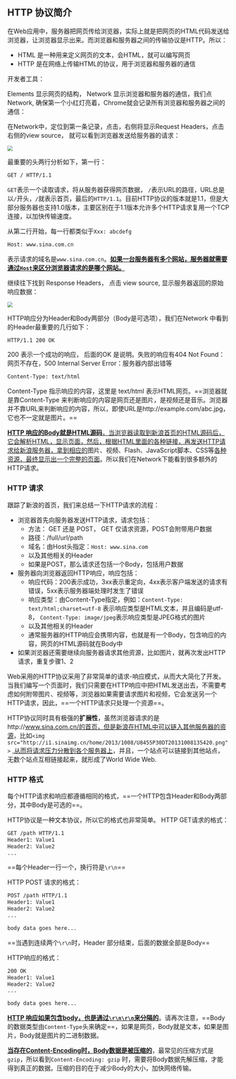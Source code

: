 ## HTTP 协议简介

在Web应用中，服务器把网页传给浏览器，实际上就是把网页的HTML代码发送给浏览器，让浏览器显示出来。而浏览器和服务器之间的传输协议是HTTP。所以：

* HTML 是一种用来定义网页的文本，会HTML，就可以编写网页
* HTTP 是在网络上传输HTML的协议，用于浏览器和服务器的通信

开发者工具：

Elements 显示网页的结构， Network 显示浏览器和服务器的通信，我们点Network, 确保第一个小红灯亮着，Chrome就会记录所有浏览器和服务器之间的通信：

在Network中，定位到第一条记录，点击，右侧将显示Request Headers，点击右侧的view source， 就可以看到浏览器发送给服务器的请求：

<img src="https://www.liaoxuefeng.com/files/attachments/950413532592512" style="zoom:75%;" />

最重要的头两行分析如下，第一行：

```html
GET / HTTP/1.1
```

`GET`表示一个读取请求，将从服务器获得网页数据， `/`表示URL的路径，URL总是以`/`开头，`/`就表示首页，最后的`HTTP/1.1`。目前HTTP协议的版本就是1.1，但是大部分服务器也支持1.0版本，主要区别在于1.1版本允许多个HTTP请求复用一个TCP连接，以加快传输速度。

从第二行开始，每一行都类似于`Xxx: abcdefg`

```html
Host: www.sina.com.cn
```

表示请求的域名是`www.sina.com.cn`。<u>**如果一台服务器有多个网站，服务器就需要通过`Host`来区分浏览器请求的是哪个网站。**</u>

继续往下找到 Response Headers， 点击 view source, 显示服务器返回的原始响应数据：

<img src="https://www.liaoxuefeng.com/files/attachments/950413553562752" style="zoom:75%;" />

HTTP响应分为Header和Body两部分（Body是可选项），我们在Network 中看到的Header最重要的几行如下：

```html
HTTP/1.1 200 OK
```

200 表示一个成功的响应， 后面的OK 是说明。失败的响应有404 Not Found：网页不存在，500 Internal Server Error：服务器内部出错等

```html
Content-Type: text/html
```

Content-Type 指示响应的内容，这里是 text/html 表示HTML网页。==浏览器就是靠Content-Type 来判断响应的内容是网页还是图片，是视频还是音乐。浏览器并不靠URL来判断响应的内容，所以，即使URL是http://example.com/abc.jpg，它也不一定就是图片。==

<u>**HTTP 响应的Body就是HTML源码**，当浏览器读取到新浪首页的HTML源码后，它会解析HTML，显示页面，然后，根据HTML里面的各种链接，再发送HTTP请求给新浪服务器，拿到相应的</u>图片、视频、Flash、JavaScript脚本、CSS等<u>各种资源，最终显示出一个完整的页面</u>。所以我们在Network下能看到很多额外的HTTP请求。

### HTTP 请求

跟踪了新浪的首页，我们来总结一下HTTP请求的流程：

* 浏览器首先向服务器发送HTTP请求，请求包括：
	* 方法： GET 还是 POST， GET 仅请求资源，POST会附带用户数据
	* 路径：/full/url/path
	* 域名：由Host头指定：`Host: www.sina.com`
	* 以及其他相关的Header
	* 如果是POST，那么请求还包括一个Body，包括用户数据
* 服务器向浏览器返回HTTP响应，响应包括：
	* 响应代码：200表示成功，3xx表示重定向，4xx表示客户端发送的请求有错误，5xx表示服务器端处理时发生了错误
	* 响应类型：由Content-Type指定，例如：`Content-Type: text/html;charset=utf-8` 表示响应类型是HTML文本，并且编码是utf-8， `Content-Type: image/jpeg`表示响应类型是JPEG格式的图片
	* 以及其他相关的Header
	*  通常服务器的HTTP响应会携带内容，也就是有一个Body，包含响应的内容，网页的HTML源码就在Body中
* 如果浏览器还需要继续向服务器请求其他资源，比如图片，就再次发出HTTP请求，重复步骤1、2

Web采用的HTTP协议采用了非常简单的请求-响应模式，从而大大简化了开发。当我们编写一个页面时，我们只需要在HTTP响应中把HTML发送出去，不需要考虑如何附带图片、视频等，浏览器如果需要请求图片和视频，它会发送另一个HTTP请求，因此，==一个HTTP请求只处理一个资源==。

HTTP协议同时具有极强的**扩展性**，虽然浏览器请求的是http://www.sina.com.cn/的首页，但是新浪<u>在HTML中可以链入其他服务器的资源</u>，比如`<img src="http://i1.sinaimg.cn/home/2013/1008/U8455P30DT20131008135420.png">` ,<u>从而将请求压力分散到各个服务器上</u>，并且，一个站点可以链接到其他站点，无数个站点互相链接起来，就形成了World Wide Web.

### HTTP 格式

每个HTTP请求和响应都遵循相同的格式，==一个HTTP包含Header和Body两部分，其中Body是可选的==。

HTTP协议是一种文本协议，所以它的格式也非常简单。 HTTP GET请求的格式：

```html
GET /path HTTP/1.1
Header1: Value1
Header2: Value2
...
```

==每个Header一行一个，换行符是`\r\n`==

HTTP POST 请求的格式：

```html
POST /path HTTP/1.1
Header1: Value1
Header2: Value2
...

body data goes here...
```

==当遇到连续两个`\r\n`时，Header 部分结束，后面的数据全部是Body==

HTTP响应的格式：

```html
200 OK
Header1: Value1
Header2: Value2
...

body data goes here...
```

<u>**HTTP 响应如果包含body，也是通过`\r\n\r\n`来分隔的**</u>。请再次注意，==Body的数据类型由`Content-Type`头来确定==，如果是网页，Body就是文本，如果是图片，Body就是图片的二进制数据。

**<u>当存在Content-Encoding时，Body数据是被压缩的</u>**，最常见的压缩方式是`gzip`，所以看到`Content-Encoding: gzip` 时，需要将Body数据先解压缩，才能得到真正的数据。压缩的目的在于减少Body的大小，加快网络传输。













